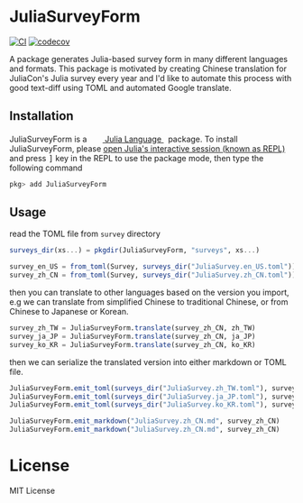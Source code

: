 # JuliaSurveyForm

[![CI][ci-img]][ci-url]
[![codecov][codecov-img]](codecov-url)

A package generates Julia-based survey form in many different languages and formats. This package
is motivated by creating Chinese translation for JuliaCon's Julia survey every year and I'd like
to automate this process with good text-diff using TOML and automated Google translate.

## Installation

<p>
JuliaSurveyForm is a &nbsp;
    <a href="https://julialang.org">
        <img src="https://raw.githubusercontent.com/JuliaLang/julia-logo-graphics/master/images/julia.ico" width="16em">
        Julia Language
    </a>
    &nbsp; package. To install JuliaSurveyForm,
    please <a href="https://docs.julialang.org/en/v1/manual/getting-started/">open
    Julia's interactive session (known as REPL)</a> and press <kbd>]</kbd> key in the REPL to use the package mode, then type the following command
</p>

```julia
pkg> add JuliaSurveyForm
```

## Usage

read the TOML file from `survey` directory

```julia
surveys_dir(xs...) = pkgdir(JuliaSurveyForm, "surveys", xs...)

survey_en_US = from_toml(Survey, surveys_dir("JuliaSurvey.en_US.toml"))
survey_zh_CN = from_toml(Survey, surveys_dir("JuliaSurvey.zh_CN.toml"))
```

then you can translate to other languages based on the version you import,
e.g we can translate from simplified Chinese to traditional Chinese,
or from Chinese to Japanese or Korean.

```julia
survey_zh_TW = JuliaSurveyForm.translate(survey_zh_CN, zh_TW)
survey_ja_JP = JuliaSurveyForm.translate(survey_zh_CN, ja_JP)
survey_ko_KR = JuliaSurveyForm.translate(survey_zh_CN, ko_KR)
```

then we can serialize the translated version into either markdown
or TOML file.

```julia
JuliaSurveyForm.emit_toml(surveys_dir("JuliaSurvey.zh_TW.toml"), survey_zh_TW)
JuliaSurveyForm.emit_toml(surveys_dir("JuliaSurvey.ja_JP.toml"), survey_ja_JP)
JuliaSurveyForm.emit_toml(surveys_dir("JuliaSurvey.ko_KR.toml"), survey_ko_KR)

JuliaSurveyForm.emit_markdown("JuliaSurvey.zh_CN.md", survey_zh_CN)
JuliaSurveyForm.emit_markdown("JuliaSurvey.zh_CN.md", survey_zh_CN)
```

# License

MIT License


[ci-img]: https://github.com/Roger-luo/JuliaSurveyForm.jl/workflows/CI/badge.svg
[ci-url]: https://github.com/Roger-luo/JuliaSurveyForm.jl/actions
[codecov-img]: https://codecov.io/gh/Roger-luo/JuliaSurveyForm.jl/branch/master/graph/badge.svg?token=U604BQGRV1
[codecov-url]: https://codecov.io/gh/Roger-luo/JuliaSurveyForm.jl
